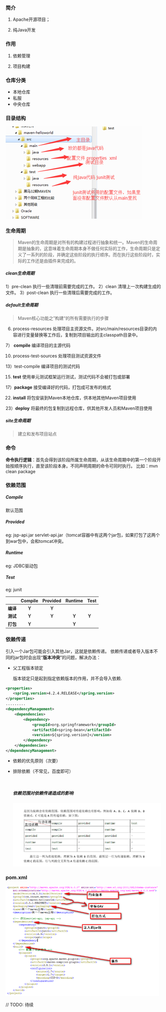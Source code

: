 ### 简介

1. Apache开源项目；

2. 纯Java开发

### 作用

1. 依赖管理

2. 项目构建
### 仓库分类

- 本地仓库
- 私服
- 中央仓库
### 目录结构

![1568126463687](assets/1568126463687.png)

### 生命周期

> Maven的生命周期是对所有的构建过程进行抽象和统一。Maven的生命周期是抽象的，这意味着生命周期本身不做任何实际的工作，生命周期只是定义了一系列的阶段，并确定这些阶段的执行顺序。而在执行这些阶段时，实际的工作还是由插件来完成的。
##### clean生命周期
1）pre-clean 执行一些清理前需要完成的工作。
2）clean 清理上一次构建生成的文件。
3）post-clean 执行一些清理后需要完成的工作。
##### default生命周期
> Maven核心功能之”构建“的所有需要执行的步骤

6) process-resources 处理项目主资源文件。对src/main/resources目录的内容进行变量替换等工作后，复制到项目输出的主classpath目录中。

7） **compile** 编译项目的主源代码

10) process-test-sources 处理项目测试资源文件

13）test-compile 编译项目的测试代码

15) **test** 使用单元测试框架运行测试，测试代码不会被打包或部署

17）**package** 接受编译好的代码，打包成可发布的格式

22) **install** 将包安装到Maven本地仓库，供本地其他Maven项目使用

23）**deploy** 将最终的包复制到远程仓库，供其他开发人员和Maven项目使用

##### site生命周期
> 建立和发布项目站点

### 命令
**命令执行逻辑**：首先会得到该阶段所属生命周期，从该生命周期中的第一个阶段开始按顺序执行，直至该阶段本身。不同声明周期的命令可同时执行。
比如：mvn clean package

### 依赖范围

##### Compile

默认范围

##### Provided
eg: jsp-api.jar   servlet-api.jar（tomcat容器中有这两个jar包，如果打包了这两个到war包中，会和tomcat冲突。
##### Runtime

eg: JDBC驱动包

##### Test

eg: junit

|                  | Compile | Provided | Runtime | Test |
| :--------------: | :-----: | :------: | :-------------: | ------------ |
| **编译**         | **Ｙ**  | **Ｙ**   |                 |              |
| **测试**         | **Ｙ**  | **Ｙ**   | **Ｙ**          | **Ｙ**       |
| **打包** | **Ｙ**  |          | **Ｙ**          |              |

### 依赖传递

引入一个Jar包可能会引入其他Jar，这就是依赖传递。
依赖传递或者导入版本不同的jar包时会出现“**版本冲突**”的问题，解决办法：

- 父工程版本锁定

  版本锁定只是起到指定依赖版本的作用，并不会导入依赖.

```xml
<properties>
　　<spring.version>4.2.4.RELEASE</spring.version>
</properties>
.........
<dependencyManagement>
    <dependencies>
        <dependency>
            <groupId>org.springframework</groupId>
            <artifactId>spring-bean</artifactId>
            <version>${spring.version}</version>
        </dependency>
    </dependencies>
</dependencyManagement>
```

- 依赖的优先原则（次要）

- 排除依赖（不常见，百度即可）

  ​

  ##### 依赖范围对依赖传递造成的影响

  ![1568130970002](assets/1568130970002.png)



### pom.xml

![1568128928094](assets/1568128928094.png)

// TODO: 待续